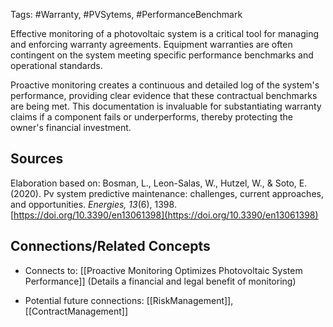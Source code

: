 Tags: #Warranty, #PVSytems, #PerformanceBenchmark

Effective monitoring of a photovoltaic system is a critical tool for managing and enforcing warranty agreements. Equipment warranties are often contingent on the system meeting specific performance benchmarks and operational standards.

Proactive monitoring creates a continuous and detailed log of the system's performance, providing clear evidence that these contractual benchmarks are being met. This documentation is invaluable for substantiating warranty claims if a component fails or underperforms, thereby protecting the owner's financial investment.

## Sources

Elaboration based on: Bosman, L., Leon-Salas, W., Hutzel, W., & Soto, E. (2020). Pv system predictive maintenance: challenges, current approaches, and opportunities. _Energies, 13_(6), 1398. [https://doi.org/10.3390/en13061398](https://doi.org/10.3390/en13061398)

## Connections/Related Concepts

- Connects to: [[Proactive Monitoring Optimizes Photovoltaic System Performance]] (Details a financial and legal benefit of monitoring)
    
- Potential future connections: [[RiskManagement]], [[ContractManagement]]
